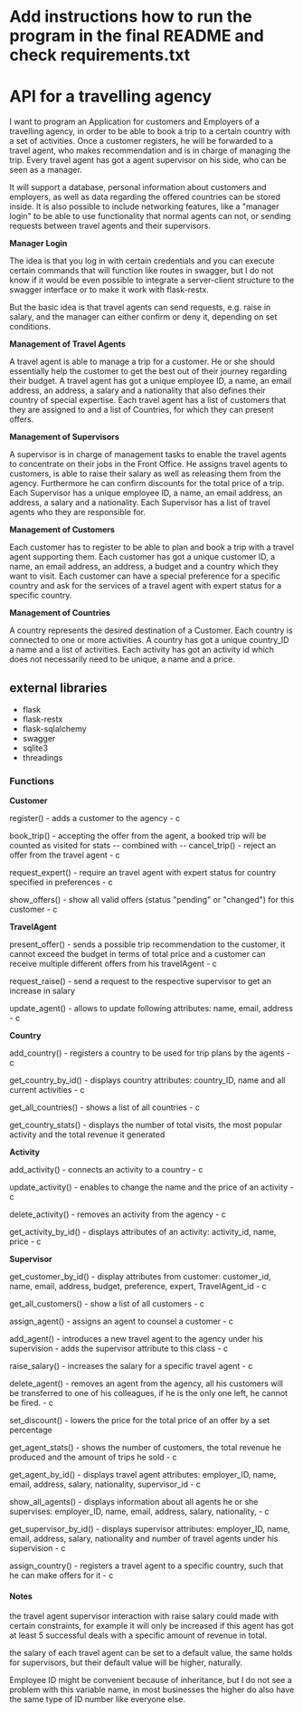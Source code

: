 
# Add instructions how to run the program in the final README and check requirements.txt 

# API for a travelling agency

I want to program an Application for customers and Employers of a travelling agency, in order to be able to book a trip to a certain country with a set of activities. Once a customer registers, he will be forwarded to a travel agent, who makes recommendation and is in charge of managing the trip. Every travel agent has got a agent supervisor on his side, who can be seen as a manager.

It will support a database, personal information about customers and employers, as well as data regarding the offered countries can be stored inside. It is also possible to include networking features, like a "manager login" to be able to use functionality that normal agents can not, or sending requests between travel agents and their supervisors. 

**Manager Login**

The idea is that you log in with certain credentials and you can execute certain commands that will function like routes in swagger, but I do not know if it would be even possible to integrate a server-client structure to the swagger interface or to make it work with flask-restx.

But the basic idea is that travel agents can send requests, e.g. raise in salary, and the manager can either confirm or deny it, depending on set conditions.

**Management of Travel Agents**

A travel agent is able to manage a trip for a customer. He or she should essentially help the customer to get the best out of their journey regarding their budget. A travel agent has got a unique employee ID, a name, an email address, an address, a salary and a nationality that also defines their country of special expertise. Each travel agent has a list of customers that they are assigned to and a list of Countries, for which they can present offers.

**Management of Supervisors**

A supervisor is in charge of management tasks to enable the travel agents to concentrate on their jobs in the Front Office. He assigns travel agents to customers, is able to raise their salary as well as releasing them from the agency. Furthermore he can confirm discounts for the total price of a trip. Each Supervisor has a unique employee ID, a name, an email address, an address, a salary and a nationality. Each Supervisor has a list of travel agents who they are responsible for. 

**Management of Customers**

Each customer has to register to be able to plan and book a trip with a travel agent supporting them. Each customer has got a unique customer ID, a name, an email address, an address, a budget and a country which they want to visit. Each customer can have a special preference for a specific country and ask for the services of a travel agent with expert status for a specific country.

**Management of Countries**

A country represents the desired destination of a Customer. Each country is connected to one or more activities. A country has got a unique country_ID a name and a list of activities. Each activity has got an activity id which does not necessarily need to be unique, a name and a price.


## external libraries

- flask
- flask-restx
- flask-sqlalchemy
- swagger
- sqlite3
- threadings



### Functions

**Customer**

register() - adds a customer to the agency - c

book_trip() - accepting the offer from the agent, a booked trip will be counted as visited for stats -- combined with -- cancel_trip() - reject an offer from the travel agent - c

request_expert() - require an travel agent with expert status for country specified in preferences - c

show_offers() - show all valid offers (status "pending" or "changed") for this customer - c


**TravelAgent**

present_offer() - sends a possible trip recommendation to the customer, it cannot exceed the budget in terms of total price and a customer can receive multiple different offers from his travelAgent - c

request_raise() - send a request to the respective supervisor to get an increase in salary

update_agent() - allows to update following attributes: name, email, address - c


**Country**

add_country() - registers a country to be used for trip plans by the agents - c

get_country_by_id() - displays country attributes: country_ID, name and all current activities - c

get_all_countries() - shows a list of all countries - c

get_country_stats() - displays the number of total visits, the most popular activity and the total revenue it generated


**Activity**

add_activity() - connects an activity to a country - c

update_activity() - enables to change the name and the price of an activity - c

delete_activity() - removes an activity from the agency - c

get_activity_by_id() - displays attributes of an activity: activity_id, name, price - c



**Supervisor**

get_customer_by_id() - display attributes from customer: customer_id, name, email, address, budget, preference, expert, TravelAgent_id - c

get_all_customers() - show a list of all customers - c

assign_agent() - assigns an agent to counsel a customer - c

add_agent() - introduces a new travel agent to the agency under his supervision - adds the supervisor attribute to this class - c

raise_salary() - increases the salary for a specific travel agent - c

delete_agent() - removes an agent from the agency, all his customers will be transferred to one of his colleagues, if he is the only one left, he cannot be fired. - c

set_discount() - lowers the price for the total price of an offer by a set percentage

get_agent_stats() - shows the number of customers, the total revenue he produced and the amount of trips he sold - c

get_agent_by_id() - displays travel agent attributes: employer_ID, name, email, address, salary, nationality, supervisor_id - c

show_all_agents() - displays information about all agents he or she supervises: employer_ID, name, email, address, salary, nationality, - c

get_supervisor_by_id() - displays supervisor attributes: employer_ID, name, email, address, salary, nationality and number of travel agents under his supervision - c

assign_country() - registers a travel agent to a specific country, such that he can make offers for it - c


#### Notes

the travel agent supervisor interaction with raise salary could made with certain constraints, for example it will only be increased if this agent has got at least 5 successful deals with a specific amount of revenue in total.

the salary of each travel agent can be set to a default value, the same holds for supervisors, but their default value will be higher, naturally.

Employee ID might be convenient because of inheritance, but I do not see a problem with this variable name, in most businesses the higher do also have the same type of ID number like everyone else.
